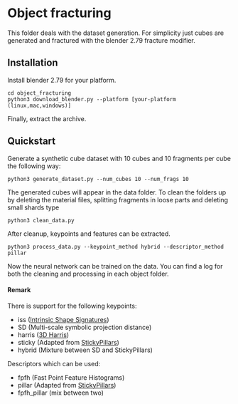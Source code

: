# Object fracturing
This folder deals with the dataset generation. For simplicity just cubes
are generated and fractured with the blender 2.79 fracture modifier.
## Installation
Install blender 2.79 for your platform.
````
cd object_fracturing
python3 download_blender.py --platform [your-platform (linux,mac,windows)]
````
Finally, extract the archive.

## Quickstart
Generate a synthetic cube dataset with 10 cubes and 10
fragments per cube the following way:
````
python3 generate_dataset.py --num_cubes 10 --num_frags 10
````
The generated cubes will appear in the data folder. To clean the folders up
by deleting the material files, splitting fragments in loose parts and deleting small
shards type
```` 
python3 clean_data.py
````
After cleanup, keypoints and features can be extracted.
```` 
python3 process_data.py --keypoint_method hybrid --descriptor_method pillar
````
Now the neural network can be trained on the data. You can find a log for both
the cleaning and processing in each object folder.

#### Remark
There is support for the following keypoints:
- iss ([Intrinsic Shape Signatures](http://www.open3d.org/docs/latest/tutorial/Advanced/iss_keypoint_detector.html))
- SD (Multi-scale symbolic projection distance)
- harris ([3D Harris](https://github.com/rengotj/projet_NPM))
- sticky (Adapted from [StickyPillars](https://arxiv.org/abs/2002.03983))
- hybrid (Mixture between SD and StickyPillars)

Descriptors which can be used:
- fpfh (Fast Point Feature Histograms)
- pillar (Adapted from [StickyPillars](https://arxiv.org/abs/2002.03983))
- fpfh_pillar (mix between two)